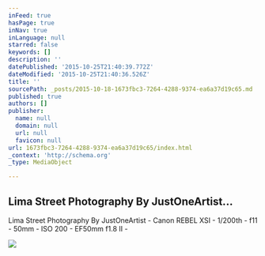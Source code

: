 ```yaml
---
inFeed: true
hasPage: true
inNav: true
inLanguage: null
starred: false
keywords: []
description: ''
datePublished: '2015-10-25T21:40:39.772Z'
dateModified: '2015-10-25T21:40:36.526Z'
title: ''
sourcePath: _posts/2015-10-18-1673fbc3-7264-4288-9374-ea6a37d19c65.md
published: true
authors: []
publisher:
  name: null
  domain: null
  url: null
  favicon: null
url: 1673fbc3-7264-4288-9374-ea6a37d19c65/index.html
_context: 'http://schema.org'
_type: MediaObject

---
```

<article style=""><h1>Lima Street Photography By JustOneArtist...</h1><p>Lima Street Photography By JustOneArtist - Canon REBEL XSI - 1/200th - f11 - 50mm - ISO 200 - EF50mm f1.8 II -</p><img src="http://40.media.tumblr.com/tumblr_m6d7yiEekM1rzlmeco1_500.jpg" /></article>